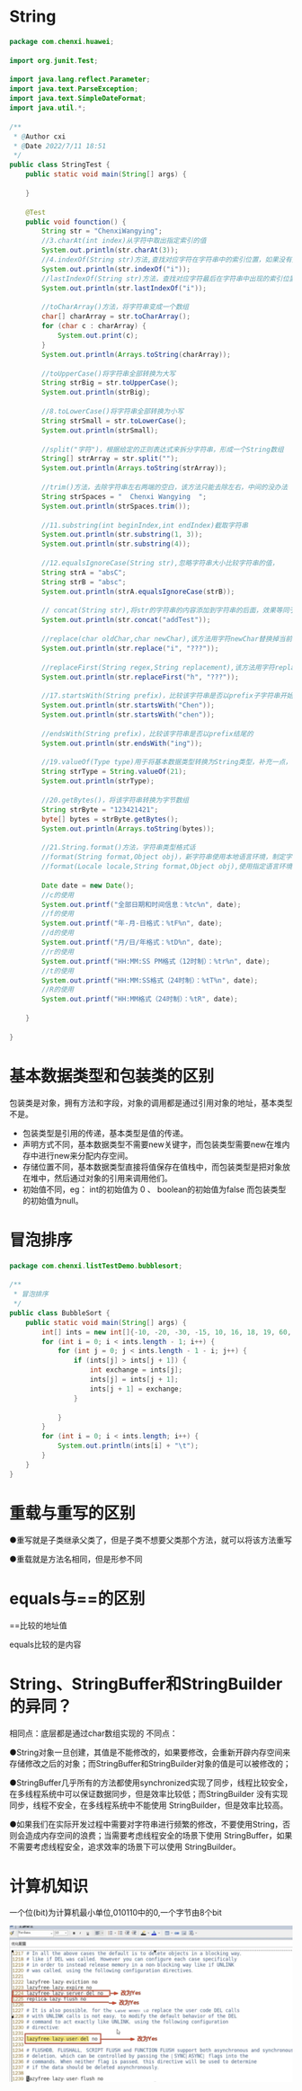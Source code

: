 # String

```java
package com.chenxi.huawei;

import org.junit.Test;

import java.lang.reflect.Parameter;
import java.text.ParseException;
import java.text.SimpleDateFormat;
import java.util.*;

/**
 * @Author cxi
 * @Date 2022/7/11 18:51
 */
public class StringTest {
    public static void main(String[] args) {

    }

    @Test
    public void founction() {
        String str = "ChenxiWangying";
        //3.charAt(int index)从字符中取出指定索引的值
        System.out.println(str.charAt(3));
        //4.indexOf(String str)方法,查找对应字符在字符串中的索引位置，如果没有则返回-1，常与3配合使用，
        System.out.println(str.indexOf("i"));
        //lastIndexOf(String str)方法，查找对应字符最后在字符串中出现的索引位置，如果没有则返回-1
        System.out.println(str.lastIndexOf("i"));

        //toCharArray()方法，将字符串变成一个数组
        char[] charArray = str.toCharArray();
        for (char c : charArray) {
            System.out.print(c);
        }
        System.out.println(Arrays.toString(charArray));

        //toUpperCase()将字符串全部转换为大写
        String strBig = str.toUpperCase();
        System.out.println(strBig);

        //8.toLowerCase()将字符串全部转换为小写
        String strSmall = str.toLowerCase();
        System.out.println(strSmall);

        //split("字符")，根据给定的正则表达式来拆分字符串，形成一个String数组
        String[] strArray = str.split("");
        System.out.println(Arrays.toString(strArray));

        //trim()方法，去除字符串左右两端的空白，该方法只能去除左右，中间的没办法
        String strSpaces = "  Chenxi Wangying  ";
        System.out.println(strSpaces.trim());

        //11.substring(int beginIndex,int endIndex)截取字符串
        System.out.println(str.substring(1, 3));
        System.out.println(str.substring(4));

        //12.equalsIgnoreCase(String str),忽略字符串大小比较字符串的值，
        String strA = "absC";
        String strB = "absc";
        System.out.println(strA.equalsIgnoreCase(strB));

        // concat(String str),将str的字符串的内容添加到字符串的后面，效果等同于+
        System.out.println(str.concat("addTest"));

        //replace(char oldChar,char newChar),该方法用字符newChar替换掉当前字符串中所有的oldChar。
        System.out.println(str.replace("i", "???"));

        //replaceFirst(String regex,String replacement),该方法用字符replacement替换掉当前字符串中第一个匹配regex。
        System.out.println(str.replaceFirst("h", "???"));

        //17.startsWith(String prefix)，比较该字符串是否以prefix子字符串开始的
        System.out.println(str.startsWith("Chen"));
        System.out.println(str.startsWith("chen"));

        //endsWith(String prefix)，比较该字符串是否以prefix结尾的
        System.out.println(str.endsWith("ing"));

        //19.valueOf(Type type)用于将基本数据类型转换为String类型，补充一点，type不能为null，不然会报空指针异常
        String strType = String.valueOf(21);
        System.out.println(strType);

        //20.getBytes()，将该字符串转换为字节数组
        String strByte = "123421421";
        byte[] bytes = strByte.getBytes();
        System.out.println(Arrays.toString(bytes));

        //21.String.format()方法，字符串类型格式话
        //format(String format,Object obj)，新字符串使用本地语言环境，制定字符串格式和参数生成格式的新字符串
        //format(Locale locale,String format,Object obj),使用指定语言环境，制定字符串格式和参数生成格式的新字符串

        Date date = new Date();
        //c的使用
        System.out.printf("全部日期和时间信息：%tc%n", date);
        //f的使用
        System.out.printf("年-月-日格式：%tF%n", date);
        //d的使用
        System.out.printf("月/日/年格式：%tD%n", date);
        //r的使用
        System.out.printf("HH:MM:SS PM格式（12时制）：%tr%n", date);
        //t的使用
        System.out.printf("HH:MM:SS格式（24时制）：%tT%n", date);
        //R的使用
        System.out.printf("HH:MM格式（24时制）：%tR", date);

    }

}
```

# 基本数据类型和包装类的区别

包装类是对象，拥有方法和字段，对象的调用都是通过引用对象的地址，基本类型不是。

- 包装类型是引用的传递，基本类型是值的传递。
- 声明方式不同，基本数据类型不需要new关键字，而包装类型需要new在堆内存中进行new来分配内存空间。
- 存储位置不同，基本数据类型直接将值保存在值栈中，而包装类型是把对象放在堆中，然后通过对象的引用来调用他们。
- 初始值不同，eg： int的初始值为 0 、 boolean的初始值为false 而包装类型的初始值为null。

# 冒泡排序

```java
package com.chenxi.listTestDemo.bubblesort;

/**
 * 冒泡排序
 */
public class BubbleSort {
    public static void main(String[] args) {
        int[] ints = new int[]{-10, -20, -30, -15, 10, 16, 18, 19, 60, 45, 88};
        for (int i = 0; i < ints.length - 1; i++) {
            for (int j = 0; j < ints.length - 1 - i; j++) {
                if (ints[j] > ints[j + 1]) {
                    int exchange = ints[j];
                    ints[j] = ints[j + 1];
                    ints[j + 1] = exchange;
                }

            }
        }
        for (int i = 0; i < ints.length; i++) {
            System.out.println(ints[i] + "\t");
        }
    }
}
```

# 重载与重写的区别

●重写就是子类继承父类了，但是子类不想要父类那个方法，就可以将该方法重写

●重载就是方法名相同，但是形参不同

# equals与==的区别 

==比较的地址值

equals比较的是内容

# String、StringBuffer和StringBuilder的异同？ 

相同点：底层都是通过char数组实现的 不同点：

●String对象一旦创建，其值是不能修改的，如果要修改，会重新开辟内存空间来存储修改之后的对象；而StringBuffer和StringBuilder对象的值是可以被修改的；

●StringBuffer几乎所有的方法都使用synchronized实现了同步，线程比较安全，在多线程系统中可以保证数据同步，但是效率比较低；而StringBuilder 没有实现同步，线程不安全，在多线程系统中不能使用 StringBuilder，但是效率比较高。

●如果我们在实际开发过程中需要对字符串进行频繁的修改，不要使用String，否则会造成内存空间的浪费；当需要考虑线程安全的场景下使用 StringBuffer，如果不需要考虑线程安全，追求效率的场景下可以使用 StringBuilder。

# 计算机知识

一个位(bit)为计算机最小单位,010110中的0,一个字节由8个bit

![image-20240422111234994](img/image-20240422111234994.png)
